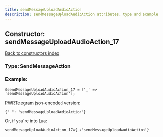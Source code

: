 ```yaml
---
title: sendMessageUploadAudioAction
description: sendMessageUploadAudioAction attributes, type and example
---
```

## Constructor: sendMessageUploadAudioAction\_17  
[Back to constructors index](index.md)






### Type: [SendMessageAction](../types/SendMessageAction.md)


### Example:

```
$sendMessageUploadAudioAction_17 = ['_' => 'sendMessageUploadAudioAction'];
```  

[PWRTelegram](https://pwrtelegram.xyz) json-encoded version:

```
{"_": "sendMessageUploadAudioAction"}
```


Or, if you're into Lua:  


```
sendMessageUploadAudioAction_17={_='sendMessageUploadAudioAction'}

```


